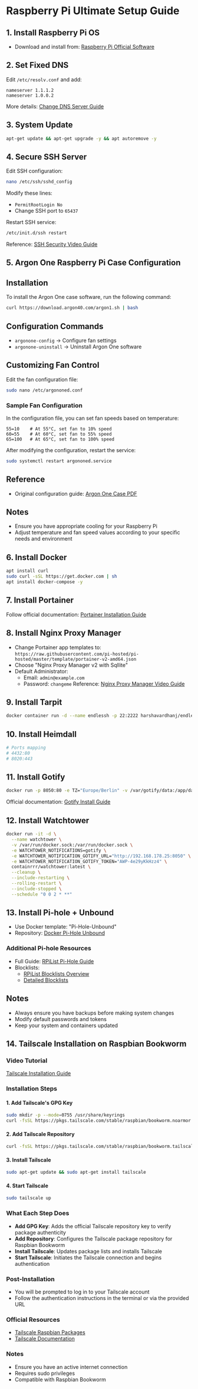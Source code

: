 # Raspberry Pi Ultimate Setup Guide

## 1. Install Raspberry Pi OS
- Download and install from: [Raspberry Pi Official Software](https://www.raspberrypi.com/software/)

## 2. Set Fixed DNS
Edit `/etc/resolv.conf` and add:
```
nameserver 1.1.1.2
nameserver 1.0.0.2
```
More details: [Change DNS Server Guide](https://learnubuntu.com/change-dns-server/)

## 3. System Update
```bash
apt-get update && apt-get upgrade -y && apt autoremove -y
```

## 4. Secure SSH Server
Edit SSH configuration:
```bash
nano /etc/ssh/sshd_config
```
Modify these lines:
- `PermitRootLogin No`
- Change SSH port to `65437`

Restart SSH service:
```bash
/etc/init.d/ssh restart
```
Reference: [SSH Security Video Guide](https://www.youtube.com/watch?v=64XS0HzoS_U)


## 5. Argon One Raspberry Pi Case Configuration

## Installation

To install the Argon One case software, run the following command:

```bash
curl https://download.argon40.com/argon1.sh | bash
```

## Configuration Commands

- `argonone-config` → Configure fan settings
- `argonone-uninstall` → Uninstall Argon One software

## Customizing Fan Control

Edit the fan configuration file:

```bash
sudo nano /etc/argononed.conf
```

### Sample Fan Configuration

In the configuration file, you can set fan speeds based on temperature:

```
55=10    # At 55°C, set fan to 10% speed
60=55    # At 60°C, set fan to 55% speed
65=100   # At 65°C, set fan to 100% speed
```

After modifying the configuration, restart the service:

```bash
sudo systemctl restart argononed.service
```

## Reference

- Original configuration guide: [Argon One Case PDF](https://www.helmuthinterthuer.de/images/download/argon_one_case.pdf)

## Notes

- Ensure you have appropriate cooling for your Raspberry Pi
- Adjust temperature and fan speed values according to your specific needs and environment



## 6. Install Docker
```bash
apt install curl
sudo curl -sSL https://get.docker.com | sh
apt install docker-compose -y
```

## 7. Install Portainer
Follow official documentation: [Portainer Installation Guide](https://docs.portainer.io/start/install-ce/server/docker/linux)

## 8. Install Nginx Proxy Manager
- Change Portainer app templates to: `https://raw.githubusercontent.com/pi-hosted/pi-hosted/master/template/portainer-v2-amd64.json`
- Choose "Nginx Proxy Manager v2 with Sqllite"
- Default Administrator:
  - Email: `admin@example.com`
  - Password: `changeme`
Reference: [Nginx Proxy Manager Video Guide](https://www.youtube.com/watch?v=0_lgbiw1TNs)

## 9. Install Tarpit
```bash
docker container run -d --name endlessh -p 22:2222 harshavardhanj/endlessh:latest
```

## 10. Install Heimdall
```bash
# Ports mapping
# 4432:80
# 8020:443
```

## 11. Install Gotify
```bash
docker run -p 8050:80 -e TZ="Europe/Berlin" -v /var/gotify/data:/app/data ghcr.io/gotify/server-arm64
```
Official documentation: [Gotify Install Guide](https://gotify.net/docs/install)

## 12. Install Watchtower
```bash
docker run -it -d \
  --name watchtower \
  -v /var/run/docker.sock:/var/run/docker.sock \
  -e WATCHTOWER_NOTIFICATIONS=gotify \
  -e WATCHTOWER_NOTIFICATION_GOTIFY_URL="http://192.168.178.25:8050" \
  -e WATCHTOWER_NOTIFICATION_GOTIFY_TOKEN="AWP-4e29yKkHzz4" \
  containrrr/watchtower:latest \
  --cleanup \
  --include-restarting \
  --rolling-restart \
  --include-stopped \
  --schedule "0 0 2 * **"
```

## 13. Install Pi-hole + Unbound
- Use Docker template: "Pi-Hole-Unbound"
- Repository: [Docker Pi-Hole Unbound](https://github.com/chriscrowe/docker-pihole-unbound/tree/main/one-container)

### Additional Pi-hole Resources
- Full Guide: [RPiList Pi-Hole Guide](https://github.com/RPiList/specials/tree/master/Anleitungen)
- Blocklists:
  - [RPiList Blocklists Overview](https://github.com/RPiList/specials/tree/master/Blocklisten)
  - [Detailed Blocklists](https://github.com/RPiList/specials/blob/master/Blocklisten.md)

## Notes
- Always ensure you have backups before making system changes
- Modify default passwords and tokens
- Keep your system and containers updated


## 14. Tailscale Installation on Raspbian Bookworm

### Video Tutorial
[Tailscale Installation Guide](https://www.youtube.com/watch?v=YTjYXii4WzI)

### Installation Steps

#### 1. Add Tailscale's GPG Key
```bash
sudo mkdir -p --mode=0755 /usr/share/keyrings
curl -fsSL https://pkgs.tailscale.com/stable/raspbian/bookworm.noarmor.gpg | sudo tee /usr/share/keyrings/tailscale-archive-keyring.gpg >/dev/null
```

#### 2. Add Tailscale Repository
```bash
curl -fsSL https://pkgs.tailscale.com/stable/raspbian/bookworm.tailscale-keyring.list | sudo tee /etc/apt/sources.list.d/tailscale.list
```

#### 3. Install Tailscale
```bash
sudo apt-get update && sudo apt-get install tailscale
```

#### 4. Start Tailscale
```bash
sudo tailscale up
```

### What Each Step Does

- **Add GPG Key**: Adds the official Tailscale repository key to verify package authenticity
- **Add Repository**: Configures the Tailscale package repository for Raspbian Bookworm
- **Install Tailscale**: Updates package lists and installs Tailscale
- **Start Tailscale**: Initiates the Tailscale connection and begins authentication

### Post-Installation

- You will be prompted to log in to your Tailscale account
- Follow the authentication instructions in the terminal or via the provided URL

### Official Resources

- [Tailscale Raspbian Packages](https://pkgs.tailscale.com/stable/#raspbian-bookworm)
- [Tailscale Documentation](https://tailscale.com/kb/installation)

### Notes

- Ensure you have an active internet connection
- Requires sudo privileges
- Compatible with Raspbian Bookworm